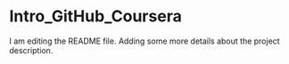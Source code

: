 # Intro_GitHub_Coursera
I am editing the README file. Adding some more details about the project description.
